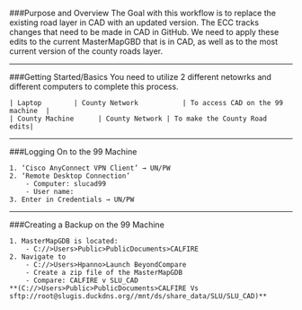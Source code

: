 ###Purpose and Overview
The Goal with this workflow is to replace the existing road layer in CAD with an updated version. The ECC tracks changes that need to be made in CAD in GitHub. We need to apply these edits to the current MasterMapGBD that is in CAD, as well as to the most current version of the county roads layer. 

---
###Getting Started/Basics
You need to utilize 2 different netowrks and different computers to complete this process. 

	| Laptop        | County Network           | To access CAD on the 99 machine  |
	| County Machine      | County Network | To make the County Road edits|

---
###Logging On to the 99 Machine

	1. ‘Cisco AnyConnect VPN Client’ → UN/PW
	2. ‘Remote Desktop Connection’
		- Computer: slucad99
		- User name: 
	3. Enter in Credentials → UN/PW


---
###Creating a Backup on the 99 Machine

	1. MasterMapGDB is located:
		- C://>Users>Public>PublicDocuments>CALFIRE
	2. Navigate to 
		- C://>Users>Hpanno>Launch BeyondCompare
		- Create a zip file of the MasterMapGDB
		- Compare: CALFIRE v SLU_CAD
    **(C://>Users>Public>PublicDocuments>CALFIRE Vs sftp://root@slugis.duckdns.org//mnt/ds/share_data/SLU/SLU_CAD)**
    
	

